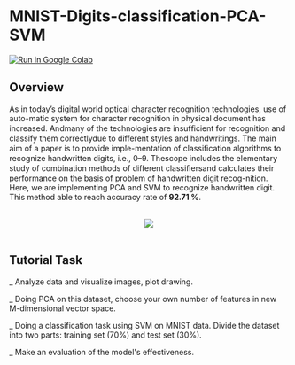 # MNIST-Digits-classification-PCA-SVM

[![Run in Google Colab](https://img.shields.io/badge/Colab-Run_in_Google_Colab-blue?logo=Google&logoColor=FDBA18)](https://colab.research.google.com/drive/1WZ0ntqOfyH-oCf0l6dTqphlnl_w3Kqs3)

## Overview
As in today’s digital world optical character recognition technologies, use of auto-matic system for character recognition in physical document has increased. Andmany of the technologies are insufﬁcient for recognition and classify them correctlydue to different styles and handwritings. The main aim of a paper is to provide imple-mentation of classiﬁcation algorithms to recognize handwritten digits, i.e., 0–9. Thescope includes the elementary study of combination methods of different classiﬁersand calculates their performance on the basis of problem of handwritten digit recog-nition. Here, we are implementing PCA and SVM to recognize handwritten digit. This method able to reach accuracy rate of <b>92.71 %</b>.

<br>
<center><img src="https://github.com/DamNT055/damnt055.github.io/blob/master/images/digit.png"/></center>
<br>

## Tutorial Task
_ Analyze data and visualize images, plot drawing.

_ Doing PCA on this dataset, choose your own number of features in new M-dimensional vector space.

_ Doing a classification task using SVM on MNIST data. Divide the dataset into two parts: training set (70%) and test set (30%).

_ Make an evaluation of the model's effectiveness.
